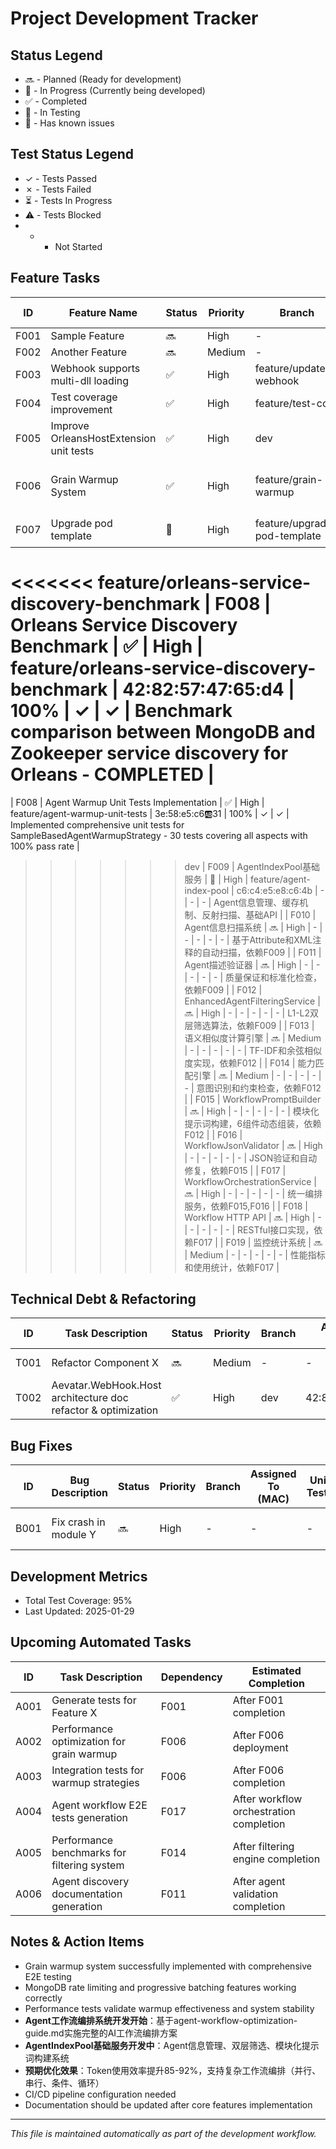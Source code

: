 # Project Development Tracker

## Status Legend
- 🔜 - Planned (Ready for development)
- 🚧 - In Progress (Currently being developed)
- ✅ - Completed
- 🧪 - In Testing
- 🐛 - Has known issues

## Test Status Legend
- ✓ - Tests Passed
- ✗ - Tests Failed
- ⏳ - Tests In Progress
- ⚠️ - Tests Blocked
- - - Not Started

## Feature Tasks

| ID | Feature Name | Status | Priority | Branch | Assigned To (MAC) | Coverage | Unit Tests | Regression Tests | Notes |
|----|--------------|--------|----------|--------|-------------------|----------|------------|------------------|-------|
| F001 | Sample Feature | 🔜 | High | - | - | - | - | - | Initial setup required |
| F002 | Another Feature | 🔜 | Medium | - | - | - | - | - | Depends on F001 |
| F003 | Webhook supports multi-dll loading | ✅ | High | feature/update-webhook | 42:82:57:47:65:d3 | 100% | ✓ | ✓ | Completed on 2025-04-28 |
| F004 | Test coverage improvement | ✅ | High | feature/test-cov | 42:82:57:47:65:d3 | 100% | ✓ | ✓ | Completed on 2025-04-28 |
| F005 | Improve OrleansHostExtension unit tests | ✅ | High | dev | 3e:58:e5:c6:ab:31 | 100% | ✓ | ✓ | Fixed StateProjectionInitializer registration tests |
| F006 | Grain Warmup System | ✅ | High | feature/grain-warmup | 3e:58:e5:c6:ab:30 | 95% | ✓ | ✓ | Complete grain warmup system with E2E tests, MongoDB rate limiting, progressive batching |
| F007 | Upgrade pod template | 🚧 | High | feature/upgrade-pod-template | 42:82:57:47:65:d3 | - | - | - | 新增功能：支持pod模板升级 |
<<<<<<< feature/orleans-service-discovery-benchmark
| F008 | Orleans Service Discovery Benchmark | ✅ | High | feature/orleans-service-discovery-benchmark | 42:82:57:47:65:d4 | 100% | ✓ | ✓ | Benchmark comparison between MongoDB and Zookeeper service discovery for Orleans - COMPLETED |
=======
| F008 | Agent Warmup Unit Tests Implementation | ✅ | High | feature/agent-warmup-unit-tests | 3e:58:e5:c6:ab:31 | 100% | ✓ | ✓ | Implemented comprehensive unit tests for SampleBasedAgentWarmupStrategy - 30 tests covering all aspects with 100% pass rate |
>>>>>>> dev
| F009 | AgentIndexPool基础服务 | 🚧 | High | feature/agent-index-pool | c6:c4:e5:e8:c6:4b | - | - | - | Agent信息管理、缓存机制、反射扫描、基础API |
| F010 | Agent信息扫描系统 | 🔜 | High | - | - | - | - | - | 基于Attribute和XML注释的自动扫描，依赖F009 |
| F011 | Agent描述验证器 | 🔜 | High | - | - | - | - | - | 质量保证和标准化检查，依赖F009 |
| F012 | EnhancedAgentFilteringService | 🔜 | High | - | - | - | - | - | L1-L2双层筛选算法，依赖F009 |
| F013 | 语义相似度计算引擎 | 🔜 | Medium | - | - | - | - | - | TF-IDF和余弦相似度实现，依赖F012 |
| F014 | 能力匹配引擎 | 🔜 | Medium | - | - | - | - | - | 意图识别和约束检查，依赖F012 |
| F015 | WorkflowPromptBuilder | 🔜 | High | - | - | - | - | - | 模块化提示词构建，6组件动态组装，依赖F012 |
| F016 | WorkflowJsonValidator | 🔜 | High | - | - | - | - | - | JSON验证和自动修复，依赖F015 |
| F017 | WorkflowOrchestrationService | 🔜 | High | - | - | - | - | - | 统一编排服务，依赖F015,F016 |
| F018 | Workflow HTTP API | 🔜 | High | - | - | - | - | - | RESTful接口实现，依赖F017 |
| F019 | 监控统计系统 | 🔜 | Medium | - | - | - | - | - | 性能指标和使用统计，依赖F017 |

## Technical Debt & Refactoring

| ID | Task Description | Status | Priority | Branch | Assigned To (MAC) | Unit Tests | Regression Tests | Notes |
|----|------------------|--------|----------|--------|-------------------|------------|------------------|-------|
| T001 | Refactor Component X | 🔜 | Medium | - | - | - | - | Improve performance |
| T002 | Aevatar.WebHook.Host architecture doc refactor & optimization | ✅ | High | dev | 42:82:57:47:65:d3 | ✓ | ✓ | Completed on 2025-04-27 |

## Bug Fixes

| ID | Bug Description | Status | Priority | Branch | Assigned To (MAC) | Unit Tests | Regression Tests | Notes |
|----|----------------|--------|----------|--------|-------------------|------------|------------------|-------|
| B001 | Fix crash in module Y | 🔜 | High | - | - | - | - | Occurs when Z happens |

## Development Metrics

- Total Test Coverage: 95%
- Last Updated: 2025-01-29

## Upcoming Automated Tasks

| ID | Task Description | Dependency | Estimated Completion |
|----|------------------|------------|----------------------|
| A001 | Generate tests for Feature X | F001 | After F001 completion |
| A002 | Performance optimization for grain warmup | F006 | After F006 deployment |
| A003 | Integration tests for warmup strategies | F006 | After F006 completion |
| A004 | Agent workflow E2E tests generation | F017 | After workflow orchestration completion |
| A005 | Performance benchmarks for filtering system | F014 | After filtering engine completion |
| A006 | Agent discovery documentation generation | F011 | After agent validation completion |

## Notes & Action Items

- Grain warmup system successfully implemented with comprehensive E2E testing
- MongoDB rate limiting and progressive batching features working correctly
- Performance tests validate warmup effectiveness and system stability
- **Agent工作流编排系统开发开始**：基于agent-workflow-optimization-guide.md实施完整的AI工作流编排方案
- **AgentIndexPool基础服务开发中**：Agent信息管理、双层筛选、模块化提示词构建系统
- **预期优化效果**：Token使用效率提升85-92%，支持复杂工作流编排（并行、串行、条件、循环）
- CI/CD pipeline configuration needed
- Documentation should be updated after core features implementation

---

*This file is maintained automatically as part of the development workflow.*
